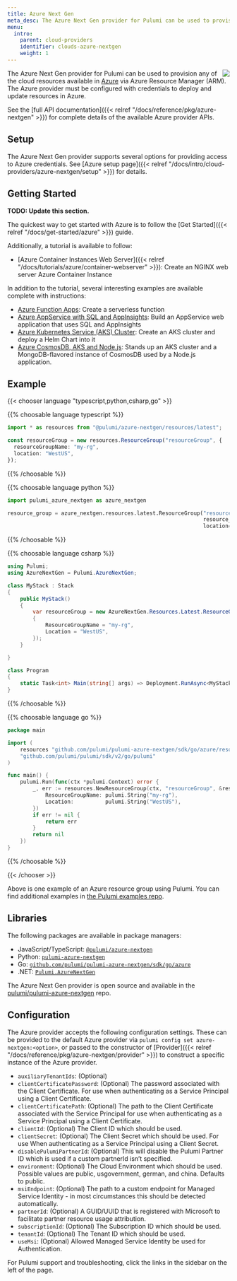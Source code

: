 ```yaml
---
title: Azure Next Gen
meta_desc: The Azure Next Gen provider for Pulumi can be used to provision any of the cloud resources available in Azure via Azure Resource Manager (ARM).
menu:
  intro:
    parent: cloud-providers
    identifier: clouds-azure-nextgen
    weight: 1
---
```


<img src="/logos/tech/azure.svg" align="right" class="h-16 px-8 pb-4">

The Azure Next Gen provider for Pulumi can be used to provision any of the cloud resources available in [Azure](https://azure.microsoft.com/en-us/) via Azure Resource Manager (ARM).  The Azure provider must be configured with credentials to deploy and update resources in Azure.

See the [full API documentation]({{< relref "/docs/reference/pkg/azure-nextgen" >}}) for complete details of the available Azure provider APIs.

## Setup

The Azure Next Gen provider supports several options for providing access to Azure credentials.  See [Azure setup page]({{< relref "/docs/intro/cloud-providers/azure-nextgen/setup" >}}) for details.

## Getting Started

**TODO: Update this section.**

The quickest way to get started with Azure is to follow the [Get Started]({{< relref "/docs/get-started/azure" >}}) guide.

Additionally, a tutorial is available to follow:

* [Azure Container Instances Web Server]({{< relref "/docs/tutorials/azure/container-webserver" >}}): Create an NGINX web server Azure Container Instance

In addition to the tutorial, several interesting examples are available complete with instructions:

* [Azure Function Apps](https://github.com/pulumi/examples/tree/master/azure-ts-functions): Create a serverless function
* [Azure AppService with SQL and AppInsights](https://github.com/pulumi/examples/tree/master/azure-ts-appservice): Build an AppService web application that uses SQL and AppInsights
* [Azure Kubernetes Service (AKS) Cluster](https://github.com/pulumi/examples/tree/master/azure-ts-aks-helm): Create an AKS cluster and deploy a Helm Chart into it
* [Azure CosmosDB, AKS and Node.js](https://github.com/pulumi/examples/tree/master/azure-ts-aks-mean): Stands up an AKS cluster and a MongoDB-flavored instance of CosmosDB used by a Node.js application.

## Example

{{< chooser language "typescript,python,csharp,go" >}}

{{% choosable language typescript %}}

```typescript
import * as resources from "@pulumi/azure-nextgen/resources/latest";

const resourceGroup = new resources.ResourceGroup("resourceGroup", {
  resourceGroupName: "my-rg",
  location: "WestUS",
});
```

{{% /choosable %}}

{{% choosable language python %}}

```python
import pulumi_azure_nextgen as azure_nextgen

resource_group = azure_nextgen.resources.latest.ResourceGroup("resourceGroup",
                                                              resource_group_name="my-rg",
                                                              location="WestUS")
```

{{% /choosable %}}

{{% choosable language csharp %}}

```csharp
using Pulumi;
using AzureNextGen = Pulumi.AzureNextGen;

class MyStack : Stack
{
    public MyStack()
    {
        var resourceGroup = new AzureNextGen.Resources.Latest.ResourceGroup("resourceGroup", new AzureNextGen.Resources.Latest.ResourceGroupArgs
        {
            ResourceGroupName = "my-rg",
            Location = "WestUS",
        });
    }

}

class Program
{
    static Task<int> Main(string[] args) => Deployment.RunAsync<MyStack>();
}
```

{{% /choosable %}}

{{% choosable language go %}}

```go
package main

import (
    resources "github.com/pulumi/pulumi-azure-nextgen/sdk/go/azure/resources/latest"
    "github.com/pulumi/pulumi/sdk/v2/go/pulumi"
)

func main() {
    pulumi.Run(func(ctx *pulumi.Context) error {
        _, err := resources.NewResourceGroup(ctx, "resourceGroup", &resources.ResourceGroupArgs{
            ResourceGroupName: pulumi.String("my-rg"),
            Location:          pulumi.String("WestUS"),
        })
        if err != nil {
            return err
        }
        return nil
    })
}
```

{{% /choosable %}}

{{< /chooser >}}

Above is one example of an Azure resource group using Pulumi. You can find additional examples in [the Pulumi examples repo](https://github.com/pulumi/examples).

## Libraries

The following packages are available in package managers:

* JavaScript/TypeScript: [`@pulumi/azure-nextgen`](https://www.npmjs.com/package/@pulumi/azure-nextgen)
* Python: [`pulumi-azure-nextgen`](https://pypi.org/project/pulumi-azure-nextgen/)
* Go: [`github.com/pulumi/pulumi-azure-nextgen/sdk/go/azure`](https://github.com/pulumi/pulumi-azure-nextgen)
* .NET: [`Pulumi.AzureNextGen`](https://www.nuget.org/packages/Pulumi.AzureNextGen)

The Azure Next Gen provider is open source and available in the [pulumi/pulumi-azure-nextgen](https://github.com/pulumi/pulumi-azure-nextgen) repo.

## Configuration

The Azure provider accepts the following configuration settings.  These can be provided to the default Azure provider via `pulumi config set azure-nextgen:<option>`, or passed to the constructor of [Provider]({{< relref "/docs/reference/pkg/azure-nextgen/provider" >}}) to construct a specific instance of the Azure provider.

* `auxiliaryTenantIds`: (Optional)
* `clientCertificatePassword`: (Optional) The password associated with the Client Certificate. For use when authenticating as a Service Principal using a Client Certificate.
* `clientCertificatePath`: (Optional) The path to the Client Certificate associated with the Service Principal for use when authenticating as a Service Principal using a Client Certificate.
* `clientId`: (Optional) The Client ID which should be used.
* `clientSecret`: (Optional) The Client Secret which should be used. For use When authenticating as a Service Principal using a Client Secret.
* `disablePulumiPartnerId`: (Optional) This will disable the Pulumi Partner ID which is used if a custom partnerId isn’t specified.
* `environment`: (Optional) The Cloud Environment which should be used. Possible values are public, usgovernment, german, and china. Defaults to public.
* `msiEndpoint`: (Optional) The path to a custom endpoint for Managed Service Identity - in most circumstances this should be detected automatically.
* `partnerId`: (Optional) A GUID/UUID that is registered with Microsoft to facilitate partner resource usage attribution.
* `subscriptionId`: (Optional) The Subscription ID which should be used.
* `tenantId`: (Optional) The Tenant ID which should be used.
* `useMsi`: (Optional) Allowed Managed Service Identity be used for Authentication.

For Pulumi support and troubleshooting, click the links in the sidebar on the left of the page.
